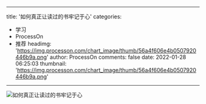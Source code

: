 
---
title: '如何真正让读过的书牢记于心'
categories: 
 - 学习
 - ProcessOn
 - 推荐
headimg: 'https://img.processon.com/chart_image/thumb/56a4f606e4b0507920446b9a.png'
author: ProcessOn
comments: false
date: 2022-01-28 06:25:03
thumbnail: 'https://img.processon.com/chart_image/thumb/56a4f606e4b0507920446b9a.png'
---

<div>   
<img class="thumb" alt="如何真正让读过的书牢记于心" src="https://img.processon.com/chart_image/thumb/56a4f606e4b0507920446b9a.png" referrerpolicy="no-referrer">
<p></p>  
</div>
            